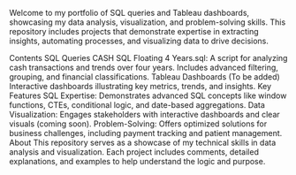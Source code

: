 Welcome to my portfolio of SQL queries and Tableau dashboards, showcasing my data analysis, visualization, and problem-solving skills. This repository includes projects that demonstrate expertise in extracting insights, automating processes, and visualizing data to drive decisions.

Contents
SQL Queries
CASH SQL Floating 4 Years.sql: A script for analyzing cash transactions and trends over four years. Includes advanced filtering, grouping, and financial classifications.
Tableau Dashboards (To be added)
Interactive dashboards illustrating key metrics, trends, and insights.
Key Features
SQL Expertise: Demonstrates advanced SQL concepts like window functions, CTEs, conditional logic, and date-based aggregations.
Data Visualization: Engages stakeholders with interactive dashboards and clear visuals (coming soon).
Problem-Solving: Offers optimized solutions for business challenges, including payment tracking and patient management.
About
This repository serves as a showcase of my technical skills in data analysis and visualization. Each project includes comments, detailed explanations, and examples to help understand the logic and purpose.


